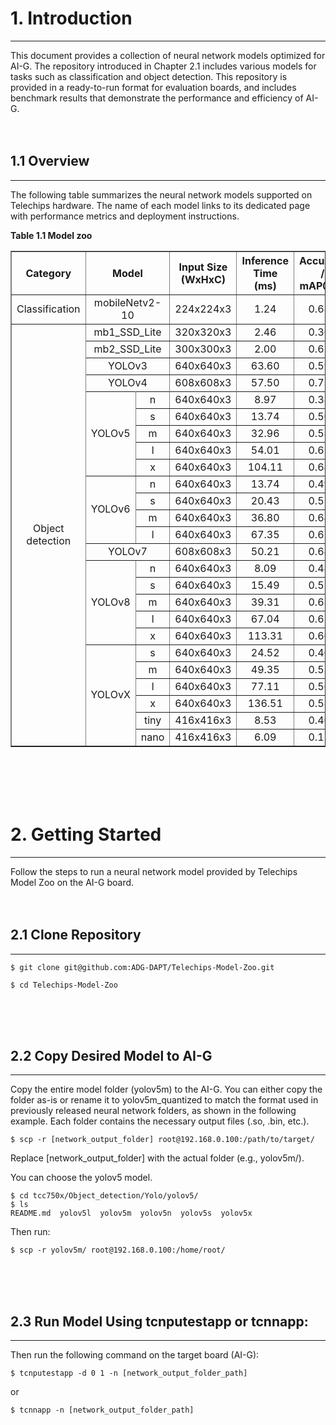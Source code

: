 # 1. Introduction
---
This document provides a collection of neural network models optimized for AI-G. The repository introduced in Chapter 2.1 includes various models for tasks such as classification and object detection. This repository is provided in a ready-to-run format for evaluation boards, and includes benchmark results that demonstrate the performance and efficiency of AI-G.
<br/><br/><br/>

## 1.1 Overview
---
The following table summarizes the neural network models supported on Telechips hardware. The name of each model links to its dedicated page with performance metrics and deployment instructions.

**Table 1.1 Model zoo**
<table border="1" cellspacing="0" cellpadding="5">
  <colgroup>
    <col style="width: 10%">
    <col style="width: 10%">
    <col style="width: 10%">
    <col style="width: 10%">
  </colgroup>
  <thead>
    <tr>
       <th style="text-align: center;">Category</th>
      <th colspan="2" style="text-align: center;">Model</th>
      <th style="text-align: center;">Input Size (WxHxC)</th>
      <th style="text-align: center;">Inference Time (ms)</th>
      <th style="text-align: center;">Accuracy / mAP@50</th>
    </tr>
  </thead>
  <tbody>
  <tr>
      <td colspan="1"style="text-align: center;">Classification</td>
      <td colspan="2"style="text-align: center;">mobileNetv2-10</td>
      <td colspan="1"style="text-align: center;">224x224x3</td>
      <td colspan="1"style="text-align: center;">1.24</td>
      <td colspan="1"style="text-align: center;">0.687</td>
    </tr>
    <tr>
      <td rowspan="26"style="text-align: center;">Object detection</td>
      <td colspan="2"style="text-align: center;">mb1_SSD_Lite</td>
      <td colspan="1"style="text-align: center;">320x320x3</td>
      <td colspan="1"style="text-align: center;">2.46	</td>
      <td colspan="1"style="text-align: center;">0.367</td>
    </tr>
    <td colspan="2"style="text-align: center;">mb2_SSD_Lite</td>
      <td colspan="1"style="text-align: center;">300x300x3</td>
      <td colspan="1"style="text-align: center;">2.00</td>
      <td colspan="1"style="text-align: center;">0.651</td>
    <tr>
    <td colspan="2"style="text-align: center;">YOLOv3</td>
      <td colspan="1"style="text-align: center;">640x640x3</td>
      <td colspan="1"style="text-align: center;">63.60</td>
      <td colspan="1"style="text-align: center;">0.598</td>
    <tr>
    <td colspan="2"style="text-align: center;">YOLOv4</td>
      <td colspan="1"style="text-align: center;">608x608x3</td>
      <td colspan="1"style="text-align: center;">57.50</td>
      <td colspan="1"style="text-align: center;">0.735</td>
    <tr>
  <tr>
  <td rowspan="5" style="text-align: center; vertical-align: middle;">YOLOv5</td>
  <td colspan="1"style="text-align: center;">n</td>
  <td style="text-align: center;">640x640x3</td>
  <td style="text-align: center;">8.97</td>
  <td style="text-align: center;">0.383</td>
</tr>
<tr>
  <td style="text-align: center;">s</td>
  <td style="text-align: center;">640x640x3</td>
  <td style="text-align: center;">13.74</td>
  <td style="text-align: center;">0.509</td>
</tr>
<tr>
  <td style="text-align: center;">m</td>
  <td style="text-align: center;">640x640x3</td>
  <td style="text-align: center;">32.96</td>
  <td style="text-align: center;">0.584</td>
</tr>
<tr>
  <td style="text-align: center;">l</td>
  <td style="text-align: center;">640x640x3</td>
  <td style="text-align: center;">54.01</td>
  <td style="text-align: center;">0.619</td>
</tr>
<tr>
  <td style="text-align: center;">x</td>
  <td style="text-align: center;">640x640x3</td>
  <td style="text-align: center;">104.11</td>
  <td style="text-align: center;">0.643</td>
</tr>
<td rowspan="4" style="text-align: center; vertical-align: middle;">YOLOv6</td>
  <td colspan="1"style="text-align: center;">n</td>
  <td style="text-align: center;">640x640x3</td>
  <td style="text-align: center;">13.74</td>
  <td style="text-align: center;">0.493</td>
</tr>
<tr>
  <td style="text-align: center;">s</td>
  <td style="text-align: center;">640x640x3</td>
  <td style="text-align: center;">20.43</td>
  <td style="text-align: center;">0.552</td>
</tr>
<tr>
  <td style="text-align: center;">m</td>
  <td style="text-align: center;">640x640x3</td>
  <td style="text-align: center;">36.80</td>
  <td style="text-align: center;">0.643</td>
</tr>
<tr>
  <td style="text-align: center;">l</td>
  <td style="text-align: center;">640x640x3</td>
  <td style="text-align: center;">67.35</td>
  <td style="text-align: center;">0.673</td>
</tr>
 <td colspan="2"style="text-align: center;">YOLOv7</td>
      <td colspan="1"style="text-align: center;">608x608x3</td>
      <td colspan="1"style="text-align: center;">50.21</td>
      <td colspan="1"style="text-align: center;">0.648</td>
    <tr>
  <td rowspan="5" style="text-align: center; vertical-align: middle;">YOLOv8</td>
  <td colspan="1"style="text-align: center;">n</td>
  <td style="text-align: center;">640x640x3</td>
  <td style="text-align: center;">8.09</td>
  <td style="text-align: center;">0.488</td>
</tr>
<tr>
  <td style="text-align: center;">s</td>
  <td style="text-align: center;">640x640x3</td>
  <td style="text-align: center;">15.49</td>
  <td style="text-align: center;">0.576</td>
</tr>
<tr>
  <td style="text-align: center;">m</td>
  <td style="text-align: center;">640x640x3</td>
  <td style="text-align: center;">39.31</td>
  <td style="text-align: center;">0.632</td>
</tr>
<tr>
  <td style="text-align: center;">l</td>
  <td style="text-align: center;">640x640x3</td>
  <td style="text-align: center;">67.04</td>
  <td style="text-align: center;">0.654</td>
</tr>
<tr>
  <td style="text-align: center;">x</td>
  <td style="text-align: center;">640x640x3</td>
  <td style="text-align: center;">113.31</td>
  <td style="text-align: center;">0.664</td>
</tr>
<td rowspan="6" style="text-align: center; vertical-align: middle;">YOLOvX</td>
  <td colspan="1"style="text-align: center;">s</td>
  <td style="text-align: center;">640x640x3</td>
  <td style="text-align: center;">24.52</td>
  <td style="text-align: center;">0.467</td>
</tr>
<tr>
  <td style="text-align: center;">m</td>
  <td style="text-align: center;">640x640x3</td>
  <td style="text-align: center;">49.35</td>
  <td style="text-align: center;">0.536</td>
</tr>
<tr>
  <td style="text-align: center;">l</td>
  <td style="text-align: center;">640x640x3</td>
  <td style="text-align: center;">77.11</td>
  <td style="text-align: center;">0.565</td>
</tr>
<tr>
  <td style="text-align: center;">x</td>
  <td style="text-align: center;">640x640x3</td>
  <td style="text-align: center;">136.51</td>
  <td style="text-align: center;">0.583</td>
</tr>
<tr>
  <td style="text-align: center;">tiny</td>
  <td style="text-align: center;">416x416x3</td>
  <td style="text-align: center;">8.53</td>
  <td style="text-align: center;">0.401</td>
</tr>
<tr>
  <td style="text-align: center;">nano</td>
  <td style="text-align: center;">416x416x3</td>
  <td style="text-align: center;">6.09</td>
  <td style="text-align: center;">0.112</td>
</tr>
  </tbody>
</table>
<br/><br/><br/><br/>

# 2. Getting Started
---
Follow the steps to run a neural network model provided by Telechips Model Zoo on the AI-G board.
<br/><br/><br/>

## 2.1 Clone Repository
---
```
$ git clone git@github.com:ADG-DAPT/Telechips-Model-Zoo.git

$ cd Telechips-Model-Zoo
```
<br/><br/><br/>

## 2.2 Copy Desired Model to AI-G
---
Copy the entire model folder (yolov5m) to the AI-G.
You can either copy the folder as-is or rename it to yolov5m_quantized to match the format used in previously released neural network folders, as shown in the following example.
Each folder contains the necessary output files (.so, .bin, etc.).

```
$ scp -r [network_output_folder] root@192.168.0.100:/path/to/target/
```
Replace [network_output_folder] with the actual folder (e.g., yolov5m/).

You can choose the yolov5 model.
```
$ cd tcc750x/Object_detection/Yolo/yolov5/
$ ls 
README.md  yolov5l  yolov5m  yolov5n  yolov5s  yolov5x
```
Then run:
```
$ scp -r yolov5m/ root@192.168.0.100:/home/root/
```
<br/><br/><br/>

## 2.3 Run Model Using tcnputestapp or tcnnapp:
---
Then run the following command on the target board (AI-G):
```
$ tcnputestapp -d 0 1 -n [network_output_folder_path]
```
or 
```
$ tcnnapp -n [network_output_folder_path]
```

<br/><br/><br/>